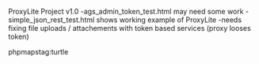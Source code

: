ProxyLite Project v1.0
	-ags_admin_token_test.html may need some work
	-simple_json_rest_test.html shows working example of ProxyLite
	-needs fixing file uploads / attachements with token based services (proxy looses token)

phpmapstag:turtle